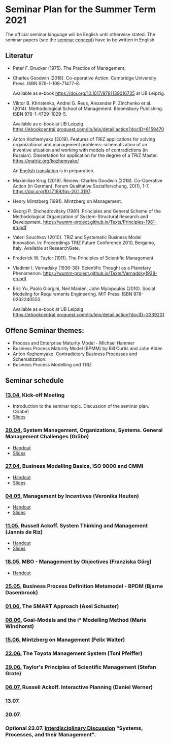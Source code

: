 # Seminar Plan for the Summer Term 2021

The official seminar language will be English until otherwise stated.  The
seminar papers (see the [seminar concept](Seminarconcept.pdf)) have to be
written in English.

## Literatur

* Peter F. Drucker (1975). The Practice of Management.

* Charles Goodwin (2018). Co-operative Action.  Cambridge University Press.
  ISBN 978-1-108-71477-8.
  
  Available as e-book <https://doi.org/10.1017/9781139016735> at UB Leipzig.

* Viktor B. Khristenko, Andrei G. Reus, Alexander P. Zinchenko et al. (2014).
  Methodological School of Management. Bloomsbury Publishing.  ISBN
  978-1-4729-1029-5.

  Available as e-book at UB Leipzig
  <https://ebookcentral.proquest.com/lib/leip/detail.action?docID=6159470>
  
* Anton Kozhemyako (2019). Features of TRIZ applications for solving
  organizational and management problems: schematization of an inventive
  situation and working with models of contradictions (in Russian).
  Dissertation for application for the degree of a TRIZ Master.
  <https://matriz.org/kozhemyako/>

  An [English translation](../Material) is in preparation.

* Maximilian Krug (2019). Review: Charles Goodwin (2018).
  Co-Operative Action (in German). Forum Qualitative Sozialforschung, 20(1),
  1-7.  <https://doi.org/10.17169/fqs-20.1.3197>.

* Henry Mintzberg (1991). Mintzberg on Management.
  
* Georgi P. Shchedrovitsky (1981). Principles and General Scheme of the
  Methodological Organization of System-Structural Research and Development.
  <https://wumm-project.github.io/Texts/Principles-1981-en.pdf>
  
* Valeri Souchkov (2010).  TRIZ and Systematic Business Model Innovation.  In:
  Proceedings TRIZ Future Conference 2010, Bergamo, Italy.  Available at
  ResearchGate.

* Frederick W. Taylor (1911).  The Principles of Scientific Management.

* Vladimir I. Vernadsky (1936-38): Scientific Thought as a Planetary
  Phenomenon.  <https://wumm-project.github.io/Texts/Vernadsky1938-en.pdf>
  
* Eric Yu, Paolo Giorgini, Neil Maiden, John Mylopoulos (2010).  Social
  Modeling for Requirements Engineering. MIT Press.  ISBN 978-0262240550.
  
  Available as e-book at UB Leipzig
  <https://ebookcentral.proquest.com/lib/leip/detail.action?docID=3339201>

## Offene Seminar themes:
* Process and Enterprise Maturity Model - Michael Hammer
* Business Process Maturity Model (BPMM) by Bill Curtis and John Alden
* Anton Kozhemyako. Contradictory Business Processes and Schematization.
* Business Process Modelling und TRIZ

## Seminar schedule

### [13.04.](2021-04-13) Kick-off Meeting
* Introduction to the seminar topic. Discussion of the seminar plan. (Gräbe)
* [Slides](2021-04-13/Slides.pdf)

### [20.04.](2021-04-20) System Management, Organizations, Systems. General Management Challenges (Gräbe) 
* [Handout](2021-04-20/Handout.pdf)
* [Slides](2021-04-20/Slides.pdf)

### [27.04.](2021-04-27) Business Modelling Basics, ISO 9000 and CMMI 
* [Handout](2021-04-27/Handout.pdf)
* [Slides](2021-04-27/Slides.pdf)

### [04.05.](2021-05-04) Management by Incentives (Veronika Heuten)
* [Handout](2021-05-04/Handout.pdf)
* [Slides](2021-05-04/Slides.pdf)

### [11.05.](2021-05-11) Russell Ackoff. System Thinking and Management (Jannis de Riz)
* [Handout](2021-05-11/Handout.pdf)
* [Slides](2021-05-11/Slides.pdf)

### [18.05.](2021-05-18) MBO - Management by Objectives (Franziska Görg)
* [Handout](2021-05-18/Handout.pdf)

### [25.05.](2021-05-25) Business Process Definition Metamodel - BPDM (Bjarne Dasenbrook)

### [01.06.](2021-06-01) The SMART Approach (Axel Schuster)

### [08.06.](2021-06-08) Goal-Models and the i* Modelling Method (Marie Windhorst)

### [15.06.](2021-06-15) Mintzberg on Management (Felix Walter)

### [22.06.](2021-06-22) The Toyota Management System (Toni Pfeiffer)

### [29.06.](2021-06-29) Taylor's Principles of Scientific Management (Stefan Grote)

### [06.07.](2021-07-06) Russell Ackoff. Interactive Planning (Daniel Werner)

### 13.07.

### 20.07.

### Optional 23.07. [Interdisciplinary Discussion](http://www.dorfwiki.org/wiki.cgi?HansGertGraebe/LeipzigerGespraeche/2021-07-23) "Systems, Processes, and their Management".
